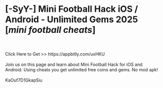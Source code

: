 # [-SyY-] Mini Football Hack iOS / Android - Unlimited Gems 2025 [*mini football cheats*]
<br>
<br>Click Here to Get >> https://appbitly.com/uxHKU

<br>
<br>Join us on this page and learn about Mini Football Hack for iOS and Android. Using cheats you get unlimited free coins and gems. No mod apk!
<br>
<br>KaOuf7D1GkapSiu

